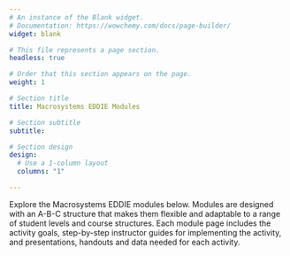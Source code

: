```yaml
---
# An instance of the Blank widget.
# Documentation: https://wowchemy.com/docs/page-builder/
widget: blank

# This file represents a page section.
headless: true

# Order that this section appears on the page.
weight: 1

# Section title
title: Macrosystems EDDIE Modules 

# Section subtitle
subtitle:

# Section design
design:
  # Use a 1-column layout
  columns: "1"

---
```


Explore the Macrosystems EDDIE modules below. Modules are designed with an A-B-C structure that makes them flexible and adaptable to a range of student levels and course structures. Each module page includes the activity goals, step-by-step instructor guides for implementing the activity, and presentations, handouts and data needed for each activity.
